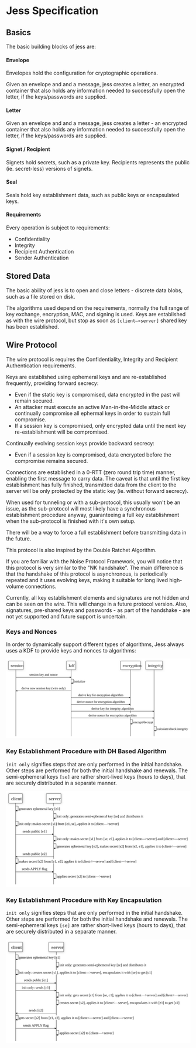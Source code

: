 # Jess Specification

## Basics

The basic building blocks of jess are:

#### Envelope

Envelopes hold the configuration for cryptographic operations.

Given an envelope and and a message, jess creates a letter, an encrypted container that also holds any information needed to successfully open the letter, if the keys/passwords are supplied.

#### Letter

Given an envelope and and a message, jess creates a letter - an encrypted container that also holds any information needed to successfully open the letter, if the keys/passwords are supplied.

#### Signet / Recipient

Signets hold secrets, such as a private key. Recipients represents the public (ie. secret-less) versions of signets.

#### Seal

Seals hold key establishment data, such as public keys or encapsulated keys.

#### Requirements

Every operation is subject to requirements:

- Confidentiality
- Integrity
- Recipient Authentication
- Sender Authentication

## Stored Data

The basic ability of jess is to open and close letters - discrete data blobs, such as a file stored on disk.

The algorithms used depend on the requirements, normally the full range of key exchange, encryption, MAC, and signing is used. Keys are established as with the wire protocol, but stop as soon as `[client—>server]` shared key has been established.

## Wire Protocol

The wire protocol is requires the Confidentiality, Integrity and Recipient Authentication requirements.

Keys are established using ephemeral keys and are re-established frequently, providing forward secrecy:
- Even if the static key is compromised, data encrypted in the past will remain secured.
- An attacker must execute an active Man-in-the-Middle attack or continually compromise all ephermal keys in order to sustain full compromise.
- If a session key is compromised, only encrypted data until the next key re-establishment will be compromised.

Continually evolving session keys provide backward secrecy:
- Even if a session key is compromised, data encrypted before the compromise remains secured.

Connections are established in a 0-RTT (zero round trip time) manner, enabling the first message to carry data. The caveat is that until the first key establishment has fully finished, transmitted data from the client to the server will be only protected by the static key (ie. without forward secrecy).

When used for tunneling or with a sub-protocol, this usually won't be an issue, as the sub-protocol will most likely have a synchronous establishment procedure anyway, guaranteeing a full key establishment when the sub-protocol is finished with it's own setup.

There will be a way to force a full establishment before transmitting data in the future.

This protocol is also inspired by the Double Ratchet Algorithm.

If you are familiar with the Noise Protocol Framework, you will notice that this protocol is very similar to the "NK handshake". The main difference is that the handshake of this protocol is asynchronous, is periodically repeated and it uses evolving keys, making it suitable for long lived high-volume connections.

Currently, all key establishment elements and signatures are not hidden and can be seen on the wire. This will change in a future protocol version. Also, signatures, pre-shared keys and passwords - as part of the handshake - are not yet supported and future support is uncertain.

### Keys and Nonces

In order to dynamically support different types of algorithms, Jess always uses a KDF to provide keys and nonces to algorithms:

<img src="./docs/key_derivation.svg">

<!--
edit here:
www.diagram.codes/d/sequence

source:
alias s="session"
alias k="kdf"
alias e="encryption"
alias i="integrity"

s->k: "session key and nonce"
k->k: "initialize"
k->s: "derive new session key (wire only)"
k->e: "derive key for encryption algorithm"
k->e: "derive nonce for encryption algorithm"
k->i: "derive key for integrity algorithm"
k->i: "derive nonce for encryption algorithm"
e->e: "encrypt/decrypt"
i->i: "calculate/check integrity"
-->

### Key Establishment Procedure with DH Based Algorithm

`init only` signifies steps that are only performed in the initial handshake. Other steps are performed for both the initial handshake and renewals. The semi-ephemeral keys `[se]` are rather short-lived keys (hours to days), that are securely distributed in a separate manner.

<img src="./docs/key_establishment_dh.svg">

<!--
edit here:
www.diagram.codes/d/sequence

source:
alias c="client"
alias s="server"

c->c: "generates ephemeral key [e1]"
s->s: "init only: generates semi-ephemeral key [se] and distributes it"
c->c: "init only: makes secret [s1] from [e1, se], applies it to [client—>server]"

c->s: "sends public [e1]"
s->s: "init only: makes secret [s1] from [se, e1], applies it to [client—>server] and [client<—server]"
s->s: "generates ephemeral key [e2], makes secret [s2] from [e2, e1], applies it to [client<—server]"

s->c: "sends public [e2]"
c->c: "makes secret [s2] from [e1, e2], applies it to [client<—server] and [client—>server]"

c->s: "sends APPLY flag"
s->s: "applies secret [s2] to [client—>server]"
-->

### Key Establishment Procedure with Key Encapsulation

`init only` signifies steps that are only performed in the initial handshake. Other steps are performed for both the initial handshake and renewals. The semi-ephemeral keys `[se]` are rather short-lived keys (hours to days), that are securely distributed in a separate manner.

<img src="./docs/key_establishment_ke.svg">

<!--
edit here:
www.diagram.codes/d/sequence

source:
alias c="client"
alias s="server"

c->c: "generates ephemeral key [e1]"
s->s: "init only: generates semi-ephemeral key [se] and distributes it"
c->c: "init only: creates secret [s1], applies it to [client—>server], encapsulates it with [se] to get [c1]"

c->s: "sends public [e1]"
c->s: "init only: sends [c1]"
s->s: "init only: gets secret [s1] from [se, c1], applies it to [client—>server] and [client<—server]"
s->s: "creates secret [s2], applies it to [client<—server], encapsulates it with [e1] to get [c2]"

s->c: "sends [c2]"
c->c: "gets secret [s2] from [e1, c2], applies it to [client<—server] and [client—>server]"

c->s: "sends APPLY flag"
s->s: "applies secret [s2] to [client—>server]"
-->
